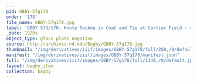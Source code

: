 ```yaml
---
pid: GBBY-57g178
order: '178'
file_name: GBBY-57g178.jpg
label: 'GBBY 57G/178: Knute Rockne in Coat and Tie at Cartier Field - c1920s'
_date: 1920s
object_type: glass plate negative
source: http://archives.nd.edu/Bagby/GBBY-57g178.jpg
thumbnail: "/img/derivatives/iiif/images/GBBY-57g178/full/250,/0/default.jpg"
manifest: "/img/derivatives/iiif/images/GBBY-57g178/manifest.json"
full: "/img/derivatives/iiif/images/GBBY-57g178/full/1140,/0/default.jpg"
layout: bagby_item
collection: bagby
---
```


